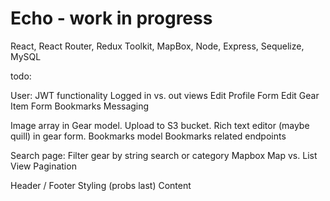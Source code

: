 # Echo  - work in progress

React, React Router, Redux Toolkit, MapBox, Node, Express, Sequelize, MySQL

todo: 

User:
JWT functionality
Logged in vs. out views
Edit Profile Form
Edit Gear Item Form
Bookmarks
Messaging

Image array in Gear model. Upload to S3 bucket.
Rich text editor (maybe quill) in gear form.
Bookmarks model
Bookmarks related endpoints

Search page:
Filter gear by string search or category
Mapbox Map vs. List View
Pagination

Header / Footer
Styling (probs last)
Content